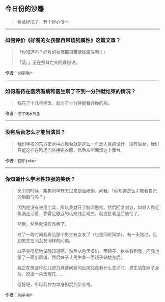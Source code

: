 ## 今日份的沙雕

> 看点好段子，有个好心情～


 
---

### 如何评价《好看的女孩都自带烧钱属性》这篇文章？

> 「你知道吗？好看的女孩都自带烧钱属性哦！」
> 
> 「滚。」正在祭拜亡夫的寡妇说。


作者：`知乎用户`

---

### 如何看待在医院看病和医生聊了不到一分钟就结束的情况？

> 我花了十几年学医，就为了一分钟能看好你的病。


作者：`忘了喝水的鱼`

---

### 没有后台怎么才能当演员？

> 我们学校的东方艺术中心舞台就是这么一个反人类的设计，没有后台，我们只能这样在剧场门外换完衣服，然后从侧面溜边上舞台。


作者：`国乐joker`

---

### 你知道什么学术性较强的笑话？

> 念书的时候，某男同学有天过来搭讪闲聊，问我，「你知道怎么才能看自己的后脑勺吗？」
> 
> 因为他没有说用工具，所以我就开了脑洞思考。然后回复对方，如果人靠近黑洞还活着，靠得足够近的话光线会弯曲，就直接看见后脑勺了。
> 
> 然后，然后就没有然后了。
> 
> 过了一段时间我看见那个男生有女友了（也是同班同学），有一天路过，见到男生在问女友同样的问题。
> 
> 妹子笑嘻嘻地说我知道啊，然后从包里摸出一面镜子，抬头看到我，问我也借了一面小圆镜。然后妹子让男生拿一面镜子站她身后。
> 
> 我正在想这种幼儿智力竞赛问题问出来究竟有什么意义时，男生站在妹子身后，摸出一朵玫瑰花……
> 
> 哦好吧，所以我作为单身狗混到毕业咯。


作者：`知乎用户`
